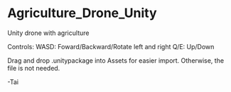 # Agriculture_Drone_Unity
Unity drone with agriculture

Controls:
WASD: Foward/Backward/Rotate left and right
Q/E: Up/Down

Drag and drop .unitypackage into Assets for easier import. Otherwise, the file is not needed.

-Tai
